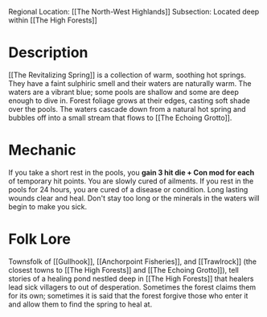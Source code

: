 Regional Location: [[The North-West Highlands]]
Subsection: Located deep within [[The High Forests]]
# Description
[[The Revitalizing Spring]] is a collection of warm, soothing hot springs. They have a faint sulphiric smell and their waters are naturally warm. The waters are a vibrant blue; some pools are shallow and some are deep enough to dive in. Forest foliage grows at their edges, casting soft shade over the pools. The waters cascade down from a natural hot spring and bubbles off into a small stream that flows to [[The Echoing Grotto]]. 
# Mechanic
If you take a short rest in the pools, you **gain 3 hit die + Con mod for each** of temporary hit points. You are slowly cured of ailments. If you rest in the pools for 24 hours, you are cured of a disease or condition. Long lasting wounds clear and heal. Don't stay too long or the minerals in the waters will begin to make you sick. 
# Folk Lore
Townsfolk of [[Gullhook]], [[Anchorpoint Fisheries]], and [[Trawlrock]] (the closest towns to [[The High Forests]] and [[The Echoing Grotto]]), tell stories of a healing pond nestled deep in [[The High Forests]] that healers lead sick villagers to out of desperation. Sometimes the forest claims them for its own; sometimes it is said that the forest forgive those who enter it and allow them to find the spring to heal at. 